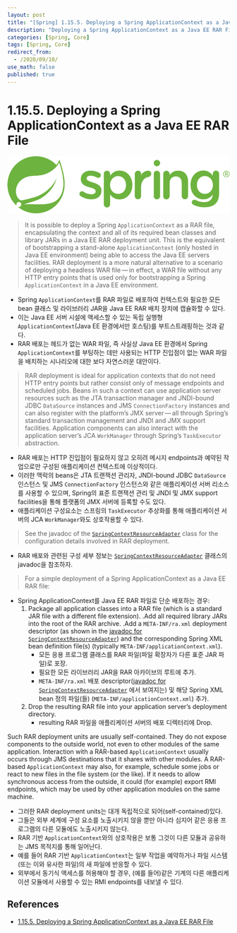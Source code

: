 ```yaml
---
layout: post
title: "[Spring] 1.15.5. Deploying a Spring ApplicationContext as a Java EE RAR File"
description: "Deploying a Spring ApplicationContext as a Java EE RAR File"
categories: [Spring, Core]
tags: [Spring, Core]
redirect_from:
  - /2020/09/10/
use_math: false
published: true
---
```


# 1.15.5. Deploying a Spring ApplicationContext as a Java EE RAR File

<img src="/assets/images/posts/logos/spring-logo.svg">

> It is possible to deploy a Spring `ApplicationContext` as a RAR file, encapsulating the context and all of its required bean classes and library JARs in a Java EE RAR deployment unit. This is the equivalent of bootstrapping a stand-alone `ApplicationContext` (only hosted in Java EE environment) being able to access the Java EE servers facilities. RAR deployment is a more natural alternative to a scenario of deploying a headless WAR file — in effect, a WAR file without any HTTP entry points that is used only for bootstrapping a Spring `ApplicationContext` in a Java EE environment.

- Spring `ApplicationContext`를 RAR 파일로 배포하여 컨텍스트와 필요한 모든 bean 클래스 및 라이브러리 JAR을 Java EE RAR 배치 장치에 캡슐화할 수 있다.
- 이는 Java EE 서버 시설에 액세스할 수 있는 독립 실행형 `ApplicationContext`(Java EE 환경에서만 호스팅)를 부트스트래핑하는 것과 같다.
- RAR 배포는 헤드가 없는 WAR 파일, 즉 사실상 Java EE 환경에서 Spring `ApplicationContext`를 부팅하는 데만 사용되는 HTTP 진입점이 없는 WAR 파일을 배치하는 시나리오에 대한 보다 자연스러운 대안이다.

> RAR deployment is ideal for application contexts that do not need HTTP entry points but rather consist only of message endpoints and scheduled jobs. Beans in such a context can use application server resources such as the JTA transaction manager and JNDI-bound JDBC `DataSource` instances and JMS `ConnectionFactory` instances and can also register with the platform’s JMX server — all through Spring’s standard transaction management and JNDI and JMX support facilities. Application components can also interact with the application server’s JCA `WorkManager` through Spring’s `TaskExecutor` abstraction.

- RAR 배포는 HTTP 진입점이 필요하지 않고 오히려 메시지 endpoints과 예약된 작업으로만 구성된 애플리케이션 컨텍스트에 이상적이다.
- 이러한 맥락의 beans은 JTA 트랜잭션 관리자, JNDI-bound JDBC `DataSource` 인스턴스 및 JMS `ConnectionFactory` 인스턴스와 같은 애플리케이션 서버 리소스를 사용할 수 있으며, Spring의 표준 트랜잭션 관리 및 JNDI 및 JMX support facilities을 통해 플랫폼의 JMX 서버에 등록할 수도 있다.
- 애플리케이션 구성요소는 스프링의 `TaskExecutor` 추상화를 통해 애플리케이션 서버의 JCA `WorkManager`와도 상호작용할 수 있다.

> See the javadoc of the [`SpringContextResourceAdapter`](https://docs.spring.io/spring-framework/docs/5.2.7.RELEASE/javadoc-api/org/springframework/jca/context/SpringContextResourceAdapter.html) class for the configuration details involved in RAR deployment.

- RAR 배포와 관련된 구성 세부 정보는 [`SpringContextResourceAdapter`](https://docs.spring.io/spring-framework/docs/5.2.7.RELEASE/javadoc-api/org/springframework/jca/context/SpringContextResourceAdapter.html) 클래스의 javadoc을 참조하자.

> For a simple deployment of a Spring ApplicationContext as a Java EE RAR file:

- Spring ApplicationContext를 Java EE RAR 파일로 단순 배포하는 경우:
  1. Package all application classes into a RAR file (which is a standard JAR file with a different file extension). .Add all required library JARs into the root of the RAR archive. .Add a `META-INF/ra.xml` deployment descriptor (as shown in the [javadoc for `SpringContextResourceAdapter`](https://docs.spring.io/spring-framework/docs/5.2.7.RELEASE/javadoc-api/org/springframework/jca/context/SpringContextResourceAdapter.html)) and the corresponding Spring XML bean definition file(s) (typically `META-INF/applicationContext.xml`).
     - 모든 응용 프로그램 클래스를 RAR 파일(파일 확장자가 다른 표준 JAR 파일)로 포장.
     - 필요한 모든 라이브러리 JAR을 RAR 아카이브의 루트에 추가.
     - `META-INF/ra.xml` 배포 descriptor([javadoc for `SpringContextResourceAdapter`](https://docs.spring.io/spring-framework/docs/5.2.7.RELEASE/javadoc-api/org/springframework/jca/context/SpringContextResourceAdapter.html) 에서 보여지는) 및 해당 Spring XML bean 정의 파일(들) (`META-INF/applicationContext.xml`) 추가.
  2. Drop the resulting RAR file into your application server’s deployment directory.
     - resulting RAR 파일을 애플리케이션 서버의 배포 디렉터리에 Drop.

Such RAR deployment units are usually self-contained. They do not expose components to the outside world, not even to other modules of the same application. Interaction with a RAR-based `ApplicationContext` usually occurs through JMS destinations that it shares with other modules. A RAR-based `ApplicationContext` may also, for example, schedule some jobs or react to new files in the file system (or the like). If it needs to allow synchronous access from the outside, it could (for example) export RMI endpoints, which may be used by other application modules on the same machine.

- 그러한 RAR deployment units는 대개 독립적으로 되어(self-contained)있다.
- 그들은 외부 세계에 구성 요소를 노출시키지 않을 뿐만 아니라 심지어 같은 응용 프로그램의 다른 모듈에도 노출시키지 않는다.
- RAR 기반 `ApplicationContext`와의 상호작용은 보통 그것이 다른 모듈과 공유하는 JMS 목적지를 통해 일어난다.
- 예를 들어 RAR 기반 `ApplicationContext`는 일부 작업을 예약하거나 파일 시스템(또는 이와 유사한 파일)의 새 파일에 반응할 수 있다.
- 외부에서 동기식 액세스를 허용해야 할 경우, (예를 들어)같은 기계의 다른 애플리케이션 모듈에서 사용할 수 있는 RMI endpoints를 내보낼 수 있다.

## References

- [1.15.5. Deploying a Spring ApplicationContext as a Java EE RAR File](https://docs.spring.io/spring/docs/current/spring-framework-reference/core.html#context-deploy-rar)
